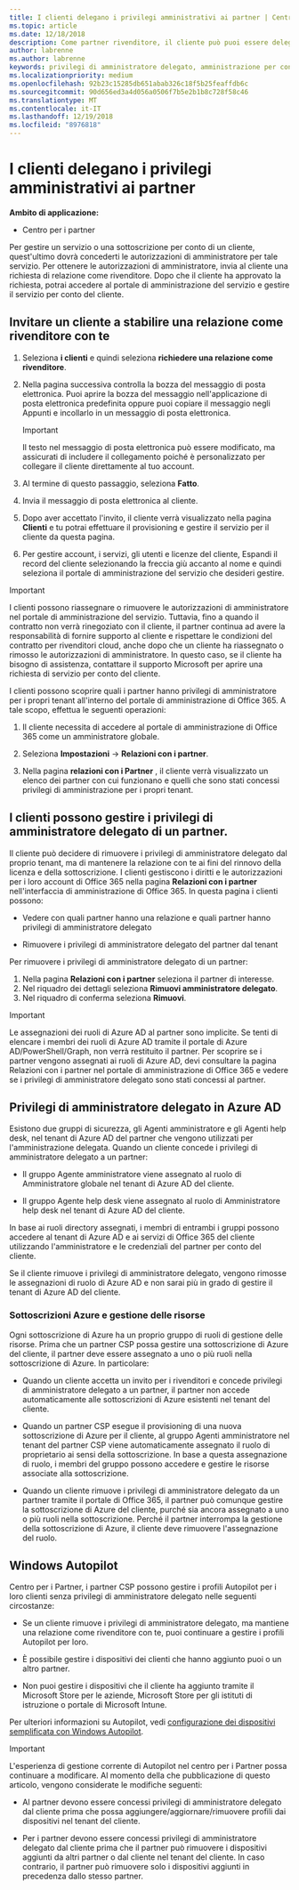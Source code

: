 ```yaml
---
title: I clienti delegano i privilegi amministrativi ai partner | Centro per i partner
ms.topic: article
ms.date: 12/18/2018
description: Come partner rivenditore, il cliente può puoi essere delegato loro come amministratore. Possono anche rimuovere privilegi.
author: labrenne
ms.author: labrenne
keywords: privilegi di amministratore delegato, amministrazione per conto di, rimuovere i privilegi, DAP, of AOBO
ms.localizationpriority: medium
ms.openlocfilehash: 92b23c15285db651abab326c18f5b25feaffdb6c
ms.sourcegitcommit: 90d656ed3a4d056a0506f7b5e2b1b8c728f58c46
ms.translationtype: MT
ms.contentlocale: it-IT
ms.lasthandoff: 12/19/2018
ms.locfileid: "8976818"
---
```

# <a name="customers-delegate-administration-privileges-to-partners"></a>I clienti delegano i privilegi amministrativi ai partner

**Ambito di applicazione:**

-  Centro per i partner

Per gestire un servizio o una sottoscrizione per conto di un cliente, quest'ultimo dovrà concederti le autorizzazioni di amministratore per tale servizio. Per ottenere le autorizzazioni di amministratore, invia al cliente una richiesta di relazione come rivenditore. Dopo che il cliente ha approvato la richiesta, potrai accedere al portale di amministrazione del servizio e gestire il servizio per conto del cliente. 

## <a name="invite-a-customer-to-establish-a-reseller-relationship-with-you"></a>Invitare un cliente a stabilire una relazione come rivenditore con te

1.  Seleziona **i clienti** e quindi seleziona **richiedere una relazione come rivenditore**.

2.  Nella pagina successiva controlla la bozza del messaggio di posta elettronica. Puoi aprire la bozza del messaggio nell'applicazione di posta elettronica predefinita oppure puoi copiare il messaggio negli Appunti e incollarlo in un messaggio di posta elettronica. 

    >[!IMPORTANT]
    >Il testo nel messaggio di posta elettronica può essere modificato, ma assicurati di includere il collegamento poiché è personalizzato per collegare il cliente direttamente al tuo account. 
    
3.  Al termine di questo passaggio, seleziona **Fatto**.

4.  Invia il messaggio di posta elettronica al cliente.

5.  Dopo aver accettato l'invito, il cliente verrà visualizzato nella pagina **Clienti** e tu potrai effettuare il provisioning e gestire il servizio per il cliente da questa pagina.

6.  Per gestire account, i servizi, gli utenti e licenze del cliente, Espandi il record del cliente selezionando la freccia giù accanto al nome e quindi seleziona il portale di amministrazione del servizio che desideri gestire.

>[!IMPORTANT]  
>I clienti possono riassegnare o rimuovere le autorizzazioni di amministratore nel portale di amministrazione del servizio. Tuttavia, fino a quando il contratto non verrà rinegoziato con il cliente, il partner continua ad avere la responsabilità di fornire supporto al cliente e rispettare le condizioni del contratto per rivenditori cloud, anche dopo che un cliente ha riassegnato o rimosso le autorizzazioni di amministratore. In questo caso, se il cliente ha bisogno di assistenza, contattare il supporto Microsoft per aprire una richiesta di servizio per conto del cliente.

I clienti possono scoprire quali i partner hanno privilegi di amministratore per i propri tenant all'interno del portale di amministrazione di Office 365. A tale scopo, effettua le seguenti operazioni:

1. Il cliente necessita di accedere al portale di amministrazione di Office 365 come un amministratore globale.

2. Seleziona **Impostazioni** → **Relazioni con i partner**.

3. Nella pagina **relazioni con i Partner** , il cliente verrà visualizzato un elenco dei partner con cui funzionano e quelli che sono stati concessi privilegi di amministrazione per i propri tenant.

## <a name="customers-can-manage-a-partners-delegated-admin-privileges"></a>I clienti possono gestire i privilegi di amministratore delegato di un partner. 

Il cliente può decidere di rimuovere i privilegi di amministratore delegato dal proprio tenant, ma di mantenere la relazione con te ai fini del rinnovo della licenza e della sottoscrizione. I clienti gestiscono i diritti e le autorizzazioni per i loro account di Office 365 nella pagina **Relazioni con i partner** nell'interfaccia di amministrazione di Office 365. In questa pagina i clienti possono:

- Vedere con quali partner hanno una relazione e quali partner hanno privilegi di amministratore delegato

- Rimuovere i privilegi di amministratore delegato del partner dal tenant

Per rimuovere i privilegi di amministratore delegato di un partner:

1. Nella pagina **Relazioni con i partner** seleziona il partner di interesse.
2. Nel riquadro dei dettagli seleziona **Rimuovi amministratore delegato**.
3. Nel riquadro di conferma seleziona **Rimuovi**.

>[!IMPORTANT]  
>Le assegnazioni dei ruoli di Azure AD al partner sono implicite. Se tenti di elencare i membri dei ruoli di Azure AD tramite il portale di Azure AD/PowerShell/Graph, non verrà restituito il partner. Per scoprire se i partner vengono assegnati ai ruoli di Azure AD, devi consultare la pagina Relazioni con i partner nel portale di amministrazione di Office 365 e vedere se i privilegi di amministratore delegato sono stati concessi al partner.

## <a name="delegated-admin-privileges-in-azure-ad"></a>Privilegi di amministratore delegato in Azure AD 

Esistono due gruppi di sicurezza, gli Agenti amministratore e gli Agenti help desk, nel tenant di Azure AD del partner che vengono utilizzati per l'amministrazione delegata. Quando un cliente concede i privilegi di amministratore delegato a un partner:

- Il gruppo Agente amministratore viene assegnato al ruolo di Amministratore globale nel tenant di Azure AD del cliente.

- Il gruppo Agente help desk viene assegnato al ruolo di Amministratore help desk nel tenant di Azure AD del cliente.

In base ai ruoli directory assegnati, i membri di entrambi i gruppi possono accedere al tenant di Azure AD e ai servizi di Office 365 del cliente utilizzando l'amministratore e le credenziali del partner per conto del cliente.

Se il cliente rimuove i privilegi di amministratore delegato, vengono rimosse le assegnazioni di ruolo di Azure AD e non sarai più in grado di gestire il tenant di Azure AD del cliente.

### <a name="azure-subscriptions-and-resource-management"></a>Sottoscrizioni Azure e gestione delle risorse

Ogni sottoscrizione di Azure ha un proprio gruppo di ruoli di gestione delle risorse. Prima che un partner CSP possa gestire una sottoscrizione di Azure del cliente, il partner deve essere assegnato a uno o più ruoli nella sottoscrizione di Azure. In particolare:

- Quando un cliente accetta un invito per i rivenditori e concede privilegi di amministratore delegato a un partner, il partner non accede automaticamente alle sottoscrizioni di Azure esistenti nel tenant del cliente.

- Quando un partner CSP esegue il provisioning di una nuova sottoscrizione di Azure per il cliente, al gruppo Agenti amministratore nel tenant del partner CSP viene automaticamente assegnato il ruolo di proprietario ai sensi della sottoscrizione. In base a questa assegnazione di ruolo, i membri del gruppo possono accedere e gestire le risorse associate alla sottoscrizione.

- Quando un cliente rimuove i privilegi di amministratore delegato da un partner tramite il portale di Office 365, il partner può comunque gestire la sottoscrizione di Azure del cliente, purché sia ancora assegnato a uno o più ruoli nella sottoscrizione. Perché il partner interrompa la gestione della sottoscrizione di Azure, il cliente deve rimuovere l'assegnazione del ruolo.

## <a name="windows-autopilot"></a>Windows Autopilot

<!--Maggie, 12/5/18 - Removed table showing what different CSP partner types can and can't do because all partner types are now in parity. As per Bhavya Chopra in bug 19841770.-->

Centro per i Partner, i partner CSP possono gestire i profili Autopilot per i loro clienti senza privilegi di amministratore delegato nelle seguenti circostanze: 

- Se un cliente rimuove i privilegi di amministratore delegato, ma mantiene una relazione come rivenditore con te, puoi continuare a gestire i profili Autopilot per loro.

- È possibile gestire i dispositivi dei clienti che hanno aggiunto puoi o un altro partner. 

- Non puoi gestire i dispositivi che il cliente ha aggiunto tramite il Microsoft Store per le aziende, Microsoft Store per gli istituti di istruzione o portale di Microsoft Intune.

Per ulteriori informazioni su Autopilot, vedi [configurazione dei dispositivi semplificata con Windows Autopilot](https://docs.microsoft.com/partner-center/autopilot).

>[!IMPORTANT]  
>L'esperienza di gestione corrente di Autopilot nel centro per i Partner possa continuare a modificare. Al momento della che pubblicazione di questo articolo, vengono considerate le modifiche seguenti:

- Al partner devono essere concessi privilegi di amministratore delegato dal cliente prima che possa aggiungere/aggiornare/rimuovere profili dai dispositivi nel tenant del cliente.

- Per i partner devono essere concessi privilegi di amministratore delegato dal cliente prima che il partner può rimuovere i dispositivi aggiunti da altri partner o dal cliente nel tenant del cliente. In caso contrario, il partner può rimuovere solo i dispositivi aggiunti in precedenza dallo stesso partner.
